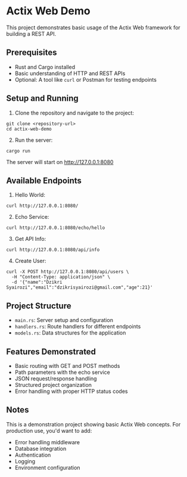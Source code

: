 # Actix Web Demo

This project demonstrates basic usage of the Actix Web framework for building a REST API.

## Prerequisites

- Rust and Cargo installed
- Basic understanding of HTTP and REST APIs
- Optional: A tool like `curl` or Postman for testing endpoints

## Setup and Running

1. Clone the repository and navigate to the project:
```
git clone <repository-url>
cd actix-web-demo
```

2. Run the server:
```
cargo run
```
The server will start on http://127.0.0.1:8080

## Available Endpoints

1. Hello World:
```
curl http://127.0.0.1:8080/
```

2. Echo Service:
```
curl http://127.0.0.1:8080/echo/hello
```

3. Get API Info:
```
curl http://127.0.0.1:8080/api/info
```

4. Create User:
```
curl -X POST http://127.0.0.1:8080/api/users \
  -H "Content-Type: application/json" \
  -d '{"name":"Dzikri Syairozi","email":"dzikrisyairozi@gmail.com","age":21}'
```

## Project Structure

- `main.rs`: Server setup and configuration
- `handlers.rs`: Route handlers for different endpoints
- `models.rs`: Data structures for the application

## Features Demonstrated

- Basic routing with GET and POST methods
- Path parameters with the echo service
- JSON request/response handling
- Structured project organization
- Error handling with proper HTTP status codes

## Notes

This is a demonstration project showing basic Actix Web concepts. For production use, you'd want to add:
- Error handling middleware
- Database integration
- Authentication
- Logging
- Environment configuration